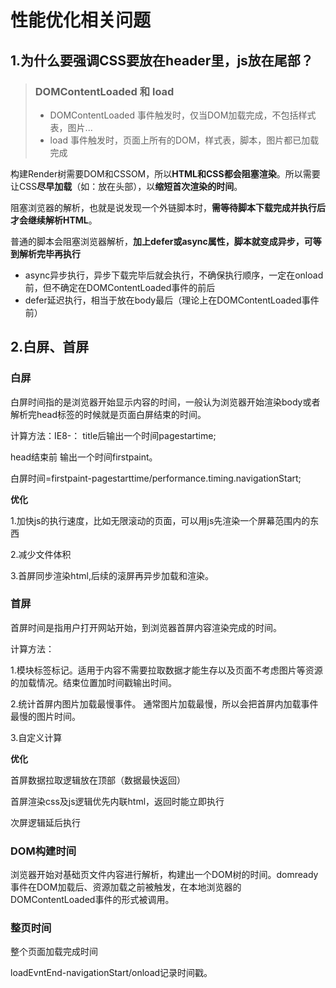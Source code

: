 # 性能优化相关问题

## 1.为什么要强调CSS要放在header里，js放在尾部？

> ### DOMContentLoaded 和 load
>
> - DOMContentLoaded 事件触发时，仅当DOM加载完成，不包括样式表，图片...
> - load 事件触发时，页面上所有的DOM，样式表，脚本，图片都已加载完成

构建Render树需要DOM和CSSOM，所以**HTML和CSS都会阻塞渲染**。所以需要让CSS**尽早加载**（如：放在头部），以**缩短首次渲染的时间**。

阻塞浏览器的解析，也就是说发现一个外链脚本时，**需等待脚本下载完成并执行后才会继续解析HTML**。

普通的脚本会阻塞浏览器解析，**加上defer或async属性，脚本就变成异步，可等到解析完毕再执行**

- async异步执行，异步下载完毕后就会执行，不确保执行顺序，一定在onload前，但不确定在DOMContentLoaded事件的前后
- defer延迟执行，相当于放在body最后（理论上在DOMContentLoaded事件前）

## 2.白屏、首屏

### 白屏

白屏时间指的是浏览器开始显示内容的时间，一般认为浏览器开始渲染body或者解析完head标签的时候就是页面白屏结束的时间。

计算方法：IE8-： title后输出一个时间pagestartime;

head结束前 输出一个时间firstpaint。

白屏时间=firstpaint-pagestarttime/performance.timing.navigationStart;

**优化**

1.加快js的执行速度，比如无限滚动的页面，可以用js先渲染一个屏幕范围内的东西

2.减少文件体积

3.首屏同步渲染html,后续的滚屏再异步加载和渲染。

### 首屏

首屏时间是指用户打开网站开始，到浏览器首屏内容渲染完成的时间。

计算方法：

1.模块标签标记。适用于内容不需要拉取数据才能生存以及页面不考虑图片等资源的加载情况。结束位置加时间戳输出时间。

2.统计首屏内图片加载最慢事件。 通常图片加载最慢，所以会把首屏内加载事件最慢的图片时间。

3.自定义计算

**优化**

首屏数据拉取逻辑放在顶部（数据最快返回）

首屏渲染css及js逻辑优先内联html，返回时能立即执行

次屏逻辑延后执行

### DOM构建时间

浏览器开始对基础页文件内容进行解析，构建出一个DOM树的时间。domready事件在DOM加载后、资源加载之前被触发，在本地浏览器的DOMContentLoaded事件的形式被调用。

### 整页时间

整个页面加载完成时间

loadEvntEnd-navigationStart/onload记录时间戳。




